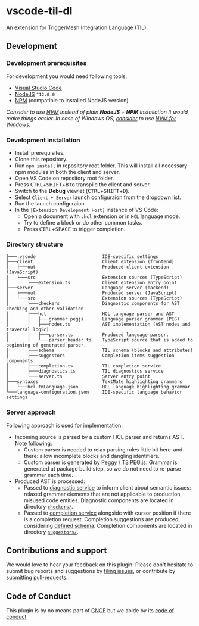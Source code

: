 # vscode-til-dl

An extension for TriggerMesh Integration Language (TIL).

## Development
### Development prerequisites

For development you would need following tools:
- [Visual Studio Code](https://code.visualstudio.com/)
- [NodeJS](https://nodejs.org/en/) `^12.0.0`
- [NPM](https://www.npmjs.com/package/npm) (compatible to installed NodeJS version)

_Consider to use [NVM](https://github.com/nvm-sh/nvm) instead of plain **NodeJS** + **NPM** installation It would make things easier. In case of Windows OS, [consider](https://docs.microsoft.com/en-us/windows/dev-environment/javascript/nodejs-on-windows) to use [NVM for Windows](https://github.com/coreybutler/nvm-windows)._

### Development installation

- Install prerequisites.
- Clone this repository.
- Run `npm install` in repository root folder. This will install all necessary npm modules in both the client and server.
- Open VS Code on repository root folder.
- Press <kbd>CTRL</kbd>+<kbd>SHIFT</kbd>+<kbd>B</kbd> to transpile the client and server.
- Switch to the **Debug** viewlet (<kbd>CTRL</kbd>+<kbd>SHIFT</kbd>+<kbd>D</kbd>).
- Select `Client + Server` launch configuraion from the dropdown list.
- Run the launch configuraion.
- In the `[Extension Development Host]` instance of VS Code:
  - Open a document with `.hcl` extension or in `HCL` language mode.
  - Try to define a block or do other common tasks.
  - Press <kbd>CTRL</kbd>+<kbd>SPACE</kbd> to trigger completion.

### Directory structure

```text
├───.vscode                         IDE-specific settings
├───client                          Client extension (frontend)
│   ├───out                         Produced client extension (JavaScript)
│   └───src                         Extension sources (TypeScript)
│       └───extension.ts            Client extension entry point
├───server                          Language server (backend)
│   ├───out                         Produced server (JavaScript)
│   └───src                         Extension sources (TypeScript)
│       ├───checkers                Diagnostic components for AST checking and other validation
│       ├───hcl                     HCL language parser and AST
│       │   ├───grammar.pegjs       Language parser grammar (PEG)
│       │   ├───nodes.ts            AST implementation (AST nodes and traversal logic)
│       │   ├───parser.ts           Produced language parser.
│       │   └───parser_header.ts    TypeScript source that is added to beginning of generated parser.
│       ├───schema                  TIL schema (blocks and attributes)
│       ├───suggestors              Completion items suggestion components
│       ├───completion.ts           TIL completion service
│       ├───diagnostics.ts          TIL diagnostics service
│       └───server.ts               Server entry point
├───syntaxes                        TextMate highlighting grammars
│   └───hcl.tmLanguage.json         HCL language highlighting grammar
└───language-configuration.json     IDE-specific language behavior settings
```

### Server approach

Following approach is used for implementation:
- Incoming source is parsed by a custom HCL parser and returns AST. Note following:
  - Custom parser is needed to relax parsing rules little bit here-and-there: allow incomplete blocks and dangling identifiers.
  - Custom parser is generated by [Peggy](https://github.com/peggyjs/peggy) / [TS PEG.js](https://github.com/metadevpro/ts-pegjs). Grammar is generated at package build step, so we do not need to re-parse grammar each time.
- Produced AST is processed:
  - Passed to [diagnostic service](https://github.com/triggermesh/vscode-bridge-dl/blob/main/server/src/diagnostics.ts) to inform client about semantic issues: relaxed grammar elements that are not applicable to production, misused code entities. Diagnostic components are located in directory [`checkers/`](https://github.com/triggermesh/vscode-bridge-dl/tree/main/server/src/checkers).
  - Passed to [completion service](https://github.com/triggermesh/vscode-bridge-dl/blob/main/server/src/completion.ts) alongside with cursor position if there is a completion request. Completion suggestions are produced, considering [defined schema](https://github.com/triggermesh/vscode-bridge-dl/blob/main/server/src/schema/data.ts). Completion components are located in directory [`suggestors/`](https://github.com/triggermesh/vscode-bridge-dl/tree/main/server/src/suggestors).


## Contributions and support

We would love to hear your feedback on this plugin. Please don't hesitate to submit bug reports and suggestions by
[filing issues][gh-issue], or contribute by [submitting pull-requests][gh-pr].

## Code of Conduct

This plugin is by no means part of [CNCF](https://www.cncf.io/) but we abide by its [code of conduct](https://github.com/cncf/foundation/blob/master/code-of-conduct.md)

[gh-issue]: https://github.com/triggermesh/vscode-til-plugin/issues
[gh-pr]: https://github.com/triggermesh/vscode-til-plugin/pulls
